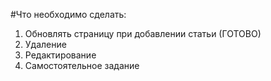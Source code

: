 #Что необходимо сделать:
1. Обновлять страницу при добавлении статьи (ГОТОВО)
2. Удаление
3. Редактирование 
4. Самостоятельное задание
